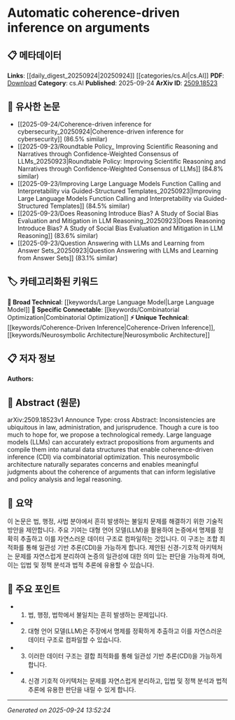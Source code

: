 <!-- KEYWORD_LINKING_METADATA:
{
  "processed_timestamp": "2025-09-24T13:52:24.011668",
  "vocabulary_version": "1.0",
  "selected_keywords": [
    "Large Language Model",
    "Coherence-Driven Inference",
    "Combinatorial Optimization",
    "Neurosymbolic Architecture"
  ],
  "rejected_keywords": [],
  "similarity_scores": {
    "Large Language Model": 0.85,
    "Coherence-Driven Inference": 0.78,
    "Combinatorial Optimization": 0.77,
    "Neurosymbolic Architecture": 0.74
  },
  "extraction_method": "AI_prompt_based",
  "budget_applied": true,
  "candidates_json": {
    "candidates": [
      {
        "surface": "Large Language Models",
        "canonical": "Large Language Model",
        "aliases": [
          "LLM"
        ],
        "category": "broad_technical",
        "rationale": "Large Language Models are central to the paper's proposed solution and are a key technology in NLP.",
        "novelty_score": 0.45,
        "connectivity_score": 0.88,
        "specificity_score": 0.65,
        "link_intent_score": 0.85
      },
      {
        "surface": "coherence-driven inference",
        "canonical": "Coherence-Driven Inference",
        "aliases": [
          "CDI"
        ],
        "category": "unique_technical",
        "rationale": "Coherence-driven inference is a novel concept introduced in the paper, crucial for understanding its unique approach.",
        "novelty_score": 0.75,
        "connectivity_score": 0.65,
        "specificity_score": 0.8,
        "link_intent_score": 0.78
      },
      {
        "surface": "combinatorial optimization",
        "canonical": "Combinatorial Optimization",
        "aliases": [],
        "category": "specific_connectable",
        "rationale": "Combinatorial optimization is a specific method used in the paper, linking it to mathematical and computational techniques.",
        "novelty_score": 0.55,
        "connectivity_score": 0.7,
        "specificity_score": 0.72,
        "link_intent_score": 0.77
      },
      {
        "surface": "neurosymbolic architecture",
        "canonical": "Neurosymbolic Architecture",
        "aliases": [],
        "category": "unique_technical",
        "rationale": "The neurosymbolic architecture is a unique feature of the proposed system, combining neural and symbolic methods.",
        "novelty_score": 0.68,
        "connectivity_score": 0.6,
        "specificity_score": 0.78,
        "link_intent_score": 0.74
      }
    ],
    "ban_list_suggestions": [
      "inconsistencies",
      "law",
      "administration",
      "jurisprudence"
    ]
  },
  "decisions": [
    {
      "candidate_surface": "Large Language Models",
      "resolved_canonical": "Large Language Model",
      "decision": "linked",
      "scores": {
        "novelty": 0.45,
        "connectivity": 0.88,
        "specificity": 0.65,
        "link_intent": 0.85
      }
    },
    {
      "candidate_surface": "coherence-driven inference",
      "resolved_canonical": "Coherence-Driven Inference",
      "decision": "linked",
      "scores": {
        "novelty": 0.75,
        "connectivity": 0.65,
        "specificity": 0.8,
        "link_intent": 0.78
      }
    },
    {
      "candidate_surface": "combinatorial optimization",
      "resolved_canonical": "Combinatorial Optimization",
      "decision": "linked",
      "scores": {
        "novelty": 0.55,
        "connectivity": 0.7,
        "specificity": 0.72,
        "link_intent": 0.77
      }
    },
    {
      "candidate_surface": "neurosymbolic architecture",
      "resolved_canonical": "Neurosymbolic Architecture",
      "decision": "linked",
      "scores": {
        "novelty": 0.68,
        "connectivity": 0.6,
        "specificity": 0.78,
        "link_intent": 0.74
      }
    }
  ]
}
-->

# Automatic coherence-driven inference on arguments

## 📋 메타데이터

**Links**: [[daily_digest_20250924|20250924]] [[categories/cs.AI|cs.AI]]
**PDF**: [Download](https://arxiv.org/pdf/2509.18523.pdf)
**Category**: cs.AI
**Published**: 2025-09-24
**ArXiv ID**: [2509.18523](https://arxiv.org/abs/2509.18523)

## 🔗 유사한 논문
- [[2025-09-24/Coherence-driven inference for cybersecurity_20250924|Coherence-driven inference for cybersecurity]] (86.5% similar)
- [[2025-09-23/Roundtable Policy_ Improving Scientific Reasoning and Narratives through Confidence-Weighted Consensus of LLMs_20250923|Roundtable Policy: Improving Scientific Reasoning and Narratives through Confidence-Weighted Consensus of LLMs]] (84.8% similar)
- [[2025-09-23/Improving Large Language Models Function Calling and Interpretability via Guided-Structured Templates_20250923|Improving Large Language Models Function Calling and Interpretability via Guided-Structured Templates]] (84.5% similar)
- [[2025-09-23/Does Reasoning Introduce Bias? A Study of Social Bias Evaluation and Mitigation in LLM Reasoning_20250923|Does Reasoning Introduce Bias? A Study of Social Bias Evaluation and Mitigation in LLM Reasoning]] (83.6% similar)
- [[2025-09-23/Question Answering with LLMs and Learning from Answer Sets_20250923|Question Answering with LLMs and Learning from Answer Sets]] (83.1% similar)

## 🏷️ 카테고리화된 키워드
**🧠 Broad Technical**: [[keywords/Large Language Model|Large Language Model]]
**🔗 Specific Connectable**: [[keywords/Combinatorial Optimization|Combinatorial Optimization]]
**⚡ Unique Technical**: [[keywords/Coherence-Driven Inference|Coherence-Driven Inference]], [[keywords/Neurosymbolic Architecture|Neurosymbolic Architecture]]

## 📋 저자 정보

**Authors:** 

## 📄 Abstract (원문)

arXiv:2509.18523v1 Announce Type: cross 
Abstract: Inconsistencies are ubiquitous in law, administration, and jurisprudence. Though a cure is too much to hope for, we propose a technological remedy. Large language models (LLMs) can accurately extract propositions from arguments and compile them into natural data structures that enable coherence-driven inference (CDI) via combinatorial optimization. This neurosymbolic architecture naturally separates concerns and enables meaningful judgments about the coherence of arguments that can inform legislative and policy analysis and legal reasoning.

## 📝 요약

이 논문은 법, 행정, 사법 분야에서 흔히 발생하는 불일치 문제를 해결하기 위한 기술적 방안을 제안합니다. 주요 기여는 대형 언어 모델(LLM)을 활용하여 논증에서 명제를 정확히 추출하고 이를 자연스러운 데이터 구조로 컴파일하는 것입니다. 이 구조는 조합 최적화를 통해 일관성 기반 추론(CDI)을 가능하게 합니다. 제안된 신경-기호적 아키텍처는 문제를 자연스럽게 분리하여 논증의 일관성에 대한 의미 있는 판단을 가능하게 하며, 이는 입법 및 정책 분석과 법적 추론에 유용할 수 있습니다.

## 🎯 주요 포인트

- 1. 법, 행정, 법학에서 불일치는 흔히 발생하는 문제입니다.
- 2. 대형 언어 모델(LLM)은 주장에서 명제를 정확하게 추출하고 이를 자연스러운 데이터 구조로 컴파일할 수 있습니다.
- 3. 이러한 데이터 구조는 결합 최적화를 통해 일관성 기반 추론(CDI)을 가능하게 합니다.
- 4. 신경 기호적 아키텍처는 문제를 자연스럽게 분리하고, 입법 및 정책 분석과 법적 추론에 유용한 판단을 내릴 수 있게 합니다.


---

*Generated on 2025-09-24 13:52:24*